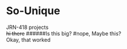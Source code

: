 # So-Unique
JRN-418 projects
<br>~~hi there~~
######Is this big?
#nope, Maybe this?  <br>Okay, that worked 
